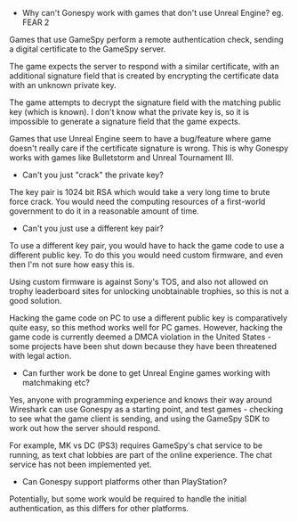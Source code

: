 * Why can't Gonespy work with games that don't use Unreal Engine? eg. FEAR 2

Games that use GameSpy perform a remote authentication check, sending a digital certificate to the GameSpy server.

The game expects the server to respond with a similar certificate, with an additional signature field that is created by encrypting 
the certificate data with an unknown private key.

The game attempts to decrypt the signature field with the matching public key (which is known). I don't know what the 
private key is, so it is impossible to generate a signature field that the game expects.

Games that use Unreal Engine seem to have a bug/feature where game doesn't really care if the certificate signature is wrong. 
This is why Gonespy works with games like Bulletstorm and Unreal Tournament III.

* Can't you just "crack" the private key?

The key pair is 1024 bit RSA which would take a very long time to brute force crack. You would need the computing resources of a
first-world government to do it in a reasonable amount of time.

* Can't you just use a different key pair?

To use a different key pair, you would have to hack the game code to use a different public key. To do this you would need custom 
firmware, and even then I'm not sure how easy this is.

Using custom firmware is against Sony's TOS, and also not allowed on trophy leaderboard sites for unlocking unobtainable trophies,
so this is not a good solution.

Hacking the game code on PC to use a different public key is comparatively quite easy, so this method works well for PC games. 
However, hacking the game code is currently deemed a DMCA violation in the United States - some projects have been shut down 
because they have been threatened with legal action.

* Can further work be done to get Unreal Engine games working with matchmaking etc?

Yes, anyone with programming experience and knows their way around Wireshark can use Gonespy as a starting point, and test games -
checking to see what the game client is sending, and using the GameSpy SDK to work out how the server should respond.

For example, MK vs DC (PS3) requires GameSpy's chat service to be running, as text chat lobbies are part of the online experience. 
The chat service has not been implemented yet.

* Can Gonespy support platforms other than PlayStation?

Potentially, but some work would be required to handle the initial authentication, as this differs for other platforms.

